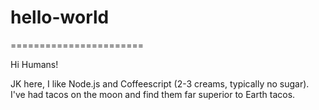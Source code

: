 # hello-world
=======================

Hi Humans!

JK here, I like Node.js and Coffeescript (2-3 creams, typically no sugar).
I've had tacos on the moon and find them far superior to Earth tacos.
